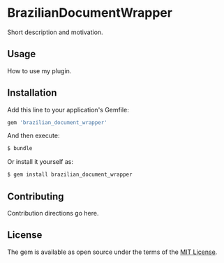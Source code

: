 # BrazilianDocumentWrapper
Short description and motivation.

## Usage
How to use my plugin.

## Installation
Add this line to your application's Gemfile:

```ruby
gem 'brazilian_document_wrapper'
```

And then execute:
```bash
$ bundle
```

Or install it yourself as:
```bash
$ gem install brazilian_document_wrapper
```

## Contributing
Contribution directions go here.

## License
The gem is available as open source under the terms of the [MIT License](https://opensource.org/licenses/MIT).

